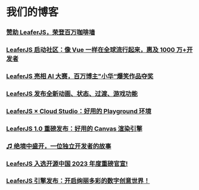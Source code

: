 # 我们的博客

### [赞助 LeaferJS，荣登百万咖啡墙](/blog/2024-12-30.md)

### [LeaferJS 启动社区：像 Vue 一样在全球流行起来，惠及 1000 万+开发者](/blog/2024-11-20.md)

### [LeaferJS 亮相 AI 大赛，百万博主"小华“爆笑作品夺奖](/blog/2024-11-06.md)

### [LeaferJS 发布全新动画、状态、过渡、游戏功能](/blog/2024-09-20.md)

### [LeaferJS × Cloud Studio：好用的 Playground 环境](/blog/2024-08-20.md)

### [LeaferJS 1.0 重磅发布：好用的 Canvas 渲染引擎](/blog/2024-07-09.md)

### [♫ 绝境中盛开，一位独立开发者的故事](/blog/2024-04-08.md)

### [LeaferJS 入选开源中国 2023 年度重磅官宣! ](./2023-12-31.md)

### [LeaferJS 引擎发布：开启绚丽多彩的数字创意世界！](./2023-06-28.md)
